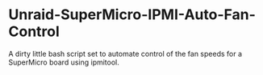 # Unraid-SuperMicro-IPMI-Auto-Fan-Control
A dirty little bash script set to automate control of the fan speeds for a SuperMicro board using ipmitool. 
